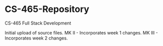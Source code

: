 # CS-465-Repository
CS-465 Full Stack Development

Initial upload of source files.
MK II - Incorporates week 1 changes.
MK III - Incorporates week 2 changes.
